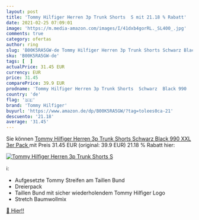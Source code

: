 ```yaml
---
layout: post
title: 'Tommy Hilfiger Herren 3p Trunk Shorts  S mit 21.18 % Rabatt'
date: 2021-02-25 07:09:01
image: 'https://m.media-amazon.com/images/I/41dxb4gorRL._SL400_.jpg'
comments: true
category: ofertas
author: ring
slug: 'B00K5RA5GW-de Tommy Hilfiger Herren 3p Trunk Shorts Schwarz Black 990...'
sku: 'B00K5RA5GW-de'
tags: [  ]
actualPrice: 31.45 EUR
currency: EUR
price: 31.45
comparePrice: 39.9 EUR
prodname: 'Tommy Hilfiger Herren 3p Trunk Shorts  Schwarz  Black 990   XXL  3er Pack '
country: 'de'
flag: '🇩🇪'
brand: 'Tommy Hilfiger'
buyurl: 'https://www.amazon.de/dp/B00K5RA5GW/?tag=tolees0ca-21'
descuento: '21.18'
average: '31.45'
---
```


Sie können [Tommy Hilfiger Herren 3p Trunk Shorts  Schwarz  Black 990   XXL  3er Pack ](https://www.amazon.de/dp/B00K5RA5GW/?tag=tolees0ca-21) mit Preis 31.45 EUR (original: 39.9 EUR) 21.18 % Rabatt hier:

[![Tommy Hilfiger Herren 3p Trunk Shorts  S](https://m.media-amazon.com/images/I/41dxb4gorRL._SL400_.jpg)](https://www.amazon.de/dp/B00K5RA5GW/?tag=tolees0ca-21)

ℹ️:

- Aufgesetzte Tommy Streifen am Taillen Bund
- Dreierpack
- Taillen Bund mit sicher wiederholendem Tommy Hilfiger Logo
- Stretch Baumwollmix

[🛒 Hier!!](https://www.amazon.de/dp/B00K5RA5GW/?tag=tolees0ca-21)
